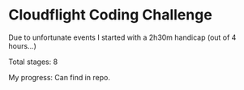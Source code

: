 # Cloudflight Coding Challenge

Due to unfortunate events I started with a 2h30m handicap (out of 4 hours...)

Total stages: 8

My progress: Can find in repo.
